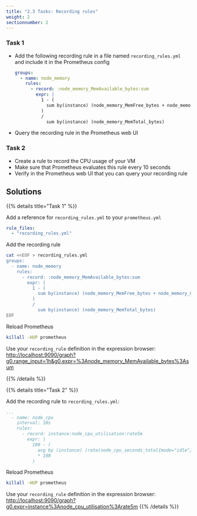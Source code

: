 ```yaml
---
title: "2.3 Tasks: Recording rules"
weight: 2
sectionnumber: 2
---
```


### Task 1

* Add the following recording rule in a file named `recording_rules.yml` and include it in the Prometheus config

    ```yaml
    groups:
      - name: node_memory
        rules:
          - record: :node_memory_MemAvailable_bytes:sum
            expr: |
              1 - (
                sum by(instance) (node_memory_MemFree_bytes + node_memory_Cached_bytes + node_memory_Buffers_bytes)
              )
              /
                sum by(instance) (node_memory_MemTotal_bytes)
    ```

* Query the recording rule in the Prometheus web UI

### Task 2

* Create a rule to record the CPU usage of your VM
* Make sure that Prometheus evaluates this rule every 10 seconds
* Verify in the Prometheus web UI that you can query your recording rule

## Solutions

{{% details title="Task 1" %}}

Add a reference for `recording_rules.yml` to your `prometheus.yml`

```yaml
rule_files:
  - "recording_rules.yml"
```

Add the recording rule

```bash
cat <<EOF > recording_rules.yml
groups:
  - name: node_memory
    rules:
      - record: :node_memory_MemAvailable_bytes:sum
        expr: |
          1 - (
            sum by(instance) (node_memory_MemFree_bytes + node_memory_Cached_bytes + node_memory_Buffers_bytes)
          )
          /
            sum by(instance) (node_memory_MemTotal_bytes)
EOF
```

Reload Prometheus
```bash
killall -HUP prometheus
```

Use your `recording_rule` definition in the expression browser:
<http://localhost:9090/graph?g0.range_input=1h&g0.expr=%3Anode_memory_MemAvailable_bytes%3Asum>

{{% /details %}}

{{% details title="Task 2" %}}

Add the recording rule to `recording_rules.yml`:
```yaml
...
  - name: node_cpu
    interval: 10s
    rules:
      - record: instance:node_cpu_utilisation:rate5m
        expr: |
          100 - (
            avg by (instance) (rate(node_cpu_seconds_total{mode="idle"}[5m]))
            * 100
          )
```

Reload Prometheus
```bash
killall -HUP prometheus
```

Use your `recording_rule` definition in the expression browser: <http://localhost:9090/graph?g0.expr=instance%3Anode_cpu_utilisation%3Arate5m>
{{% /details %}}

